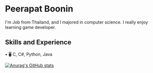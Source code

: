 # Peerapat Boonin
I'm Job from Thailand, and I majored in computer science. I really enjoy learning game developer.

## Skills and Experience
• 🖥️ C, C#, Python, Java

[![Anurag's GitHub stats](https://github-readme-stats.vercel.app/api?username=Kama123-123)](https://github.com/anuraghazra/github-readme-stats)
